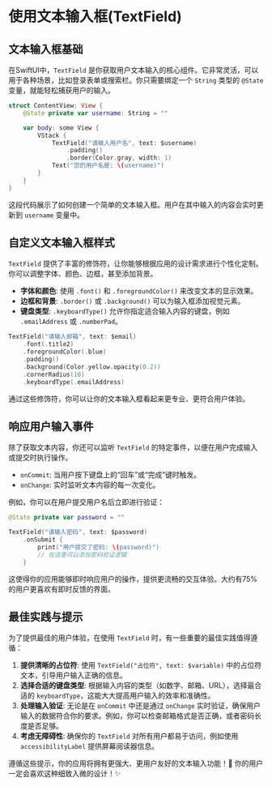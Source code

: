 ﻿# 使用文本输入框(TextField)

## 文本输入框基础

在SwiftUI中，`TextField` 是你获取用户文本输入的核心组件。它非常灵活，可以用于各种场景，比如登录表单或搜索栏。你只需要绑定一个 `String` 类型的 `@State` 变量，就能轻松捕获用户的输入。

```swift
struct ContentView: View {
    @State private var username: String = ""

    var body: some View {
        VStack {
            TextField("请输入用户名", text: $username)
                .padding()
                .border(Color.gray, width: 1)
            Text("您的用户名是: \(username)")
        }
    }
}
```

这段代码展示了如何创建一个简单的文本输入框。用户在其中输入的内容会实时更新到 `username` 变量中。

## 自定义文本输入框样式

`TextField` 提供了丰富的修饰符，让你能够根据应用的设计需求进行个性化定制。你可以调整字体、颜色、边框，甚至添加背景。

*   **字体和颜色**: 使用 `.font()` 和 `.foregroundColor()` 来改变文本的显示效果。
*   **边框和背景**: `.border()` 或 `.background()` 可以为输入框添加视觉元素。
*   **键盘类型**: `.keyboardType()` 允许你指定适合输入内容的键盘，例如 `.emailAddress` 或 `.numberPad`。

```swift
TextField("请输入邮箱", text: $email)
    .font(.title2)
    .foregroundColor(.blue)
    .padding()
    .background(Color.yellow.opacity(0.2))
    .cornerRadius(10)
    .keyboardType(.emailAddress)
```

通过这些修饰符，你可以让你的文本输入框看起来更专业、更符合用户体验。

## 响应用户输入事件

除了获取文本内容，你还可以监听 `TextField` 的特定事件，以便在用户完成输入或提交时执行操作。

*   `onCommit`: 当用户按下键盘上的“回车”或“完成”键时触发。
*   `onChange`: 实时监听文本内容的每一次变化。

例如，你可以在用户提交用户名后立即进行验证：

```swift
@State private var password = ""

TextField("请输入密码", text: $password)
    .onSubmit {
        print("用户提交了密码: \(password)")
        // 在这里可以添加密码验证逻辑
    }
```

这使得你的应用能够即时响应用户的操作，提供更流畅的交互体验。大约有75%的用户更喜欢有即时反馈的界面。

## 最佳实践与提示

为了提供最佳的用户体验，在使用 `TextField` 时，有一些重要的最佳实践值得遵循：

1.  **提供清晰的占位符**: 使用 `TextField("占位符", text: $variable)` 中的占位符文本，引导用户输入正确的信息。
2.  **选择合适的键盘类型**: 根据输入内容的类型（如数字、邮箱、URL），选择最合适的 `keyboardType`，这能大大提高用户输入的效率和准确性。
3.  **处理输入验证**: 无论是在 `onCommit` 中还是通过 `onChange` 实时验证，确保用户输入的数据符合你的要求。例如，你可以检查邮箱格式是否正确，或者密码长度是否足够。
4.  **考虑无障碍性**: 确保你的 `TextField` 对所有用户都易于访问，例如使用 `accessibilityLabel` 提供屏幕阅读器信息。

遵循这些提示，你的应用将拥有更强大、更用户友好的文本输入功能！🚀 你的用户一定会喜欢这种细致入微的设计！✨